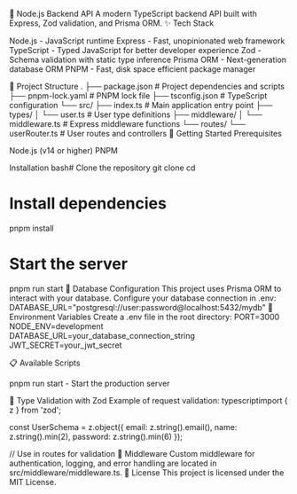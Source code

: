 🚀 Node.js Backend API
A modern TypeScript backend API built with Express, Zod validation, and Prisma ORM.
✨ Tech Stack

Node.js - JavaScript runtime
Express - Fast, unopinionated web framework
TypeScript - Typed JavaScript for better developer experience
Zod - Schema validation with static type inference
Prisma ORM - Next-generation database ORM
PNPM - Fast, disk space efficient package manager

📁 Project Structure
.
├── package.json          # Project dependencies and scripts
├── pnpm-lock.yaml        # PNPM lock file
├── tsconfig.json         # TypeScript configuration
└── src/
    ├── index.ts          # Main application entry point
    ├── types/
    │   └── user.ts       # User type definitions
    ├── middleware/
    │   └── middleware.ts # Express middleware functions
    └── routes/
        └── userRouter.ts # User routes and controllers
🚀 Getting Started
Prerequisites

Node.js (v14 or higher)
PNPM

Installation
bash# Clone the repository
git clone <repository-url>
cd <project-directory>

# Install dependencies
pnpm install

# Start the server
pnpm run start
💾 Database Configuration
This project uses Prisma ORM to interact with your database. Configure your database connection in .env:
DATABASE_URL="postgresql://user:password@localhost:5432/mydb"
🔐 Environment Variables
Create a .env file in the root directory:
PORT=3000
NODE_ENV=development
DATABASE_URL=your_database_connection_string
JWT_SECRET=your_jwt_secret

📋 Available Scripts

pnpm run start - Start the production server

🧩 Type Validation with Zod
Example of request validation:
typescriptimport { z } from 'zod';

const UserSchema = z.object({
  email: z.string().email(),
  name: z.string().min(2),
  password: z.string().min(6)
});

// Use in routes for validation
🔄 Middleware
Custom middleware for authentication, logging, and error handling are located in src/middleware/middleware.ts.
📄 License
This project is licensed under the MIT License.
